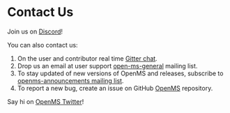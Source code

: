 Contact Us
=========

Join us on [Discord](https://discord.gg/WxynEEsf5X)!

You can also contact us:

1. On the user and contributor real time [Gitter chat](https://gitter.im/OpenMS/OpenMS).
2. Drop us an email at user support [open-ms-general](https://sourceforge.net/projects/open-ms/lists/open-ms-general)
   mailing list.
3. To stay updated of new versions of OpenMS and releases, subscribe to 
   [openms-announcements mailing list](https://sourceforge.net/projects/open-ms/lists/open-ms-announcements).
4. To report a new bug, create an issue on GitHub [OpenMS](https://github.com/OpenMS/OpenMS/issues) repository.


Say hi on [OpenMS Twitter](https://twitter.com/openmsteam)!
